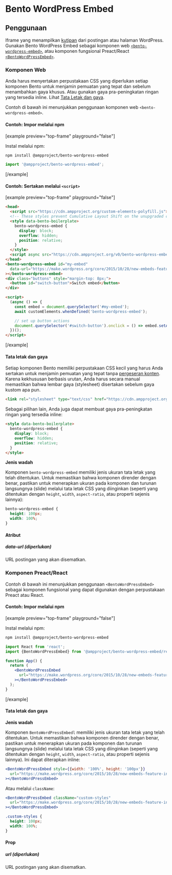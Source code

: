# Bento WordPress Embed

## Penggunaan

Iframe yang menampilkan [kutipan](https://make.wordpress.org/core/2015/10/28/new-embeds-feature-in-wordpress-4-4/) dari postingan atau halaman WordPress. Gunakan Bento WordPress Embed sebagai komponen web [`<bento-wordpress-embed>`](#web-component), atau komponen fungsional Preact/React [`<BentoWordPressEmbed>`](#preactreact-component).

### Komponen Web

Anda harus menyertakan perpustakaan CSS yang diperlukan setiap komponen Bento untuk menjamin pemuatan yang tepat dan sebelum menambahkan gaya khusus. Atau gunakan gaya pra-peningkatan ringan yang tersedia inline. Lihat [Tata Letak dan gaya](#layout-and-style).

Contoh di bawah ini menunjukkan penggunaan komponen web `<bento-wordpress-embed>`.

#### Contoh: Impor melalui npm

[example preview="top-frame" playground="false"]

Instal melalui npm:

```sh
npm install @ampproject/bento-wordpress-embed
```

```javascript
import '@ampproject/bento-wordpress-embed';
```

[/example]

#### Contoh: Sertakan melalui `<script>`

[example preview="top-frame" playground="false"]

```html
<head>
  <script src="https://cdn.ampproject.org/custom-elements-polyfill.js"></script>
  <!-- These styles prevent Cumulative Layout Shift on the unupgraded custom element -->
  <style data-bento-boilerplate>
    bento-wordpress-embed {
      display: block;
      overflow: hidden;
      position: relative;
    }
  </style>
  <script async src="https://cdn.ampproject.org/v0/bento-wordpress-embed-1.0.js"></script>
</head>
<bento-wordpress-embed id="my-embed"
  data-url="https://make.wordpress.org/core/2015/10/28/new-embeds-feature-in-wordpress-4-4/"
></bento-wordpress-embed>
<div class="buttons" style="margin-top: 8px;">
  <button id="switch-button">Switch embed</button>
</div>

<script>
  (async () => {
    const embed = document.querySelector('#my-embed');
    await customElements.whenDefined('bento-wordpress-embed');

    // set up button actions
    document.querySelector('#switch-button').onclick = () => embed.setAttribute('data-url', 'https://make.wordpress.org/core/2021/09/09/core-editor-improvement-cascading-impact-of-improvements-to-featured-images/');
  })();
</script>
```

[/example]

#### Tata letak dan gaya

Setiap komponen Bento memiliki perpustakaan CSS kecil yang harus Anda sertakan untuk menjamin pemuatan yang tepat tanpa [pergeseran konten](https://web.dev/cls/). Karena kekhususan berbasis urutan, Anda harus secara manual memastikan bahwa lembar gaya (stylesheet) disertakan sebelum gaya kustom apa pun.

```html
<link rel="stylesheet" type="text/css" href="https://cdn.ampproject.org/v0/amp-wordpress-embed-1.0.css">
```

Sebagai pilihan lain, Anda juga dapat membuat gaya pra-peningkatan ringan yang tersedia inline:

```html
<style data-bento-boilerplate>
  bento-wordpress-embed {
    display: block;
    overflow: hidden;
    position: relative;
  }
</style>
```

**Jenis wadah**

Komponen `bento-wordpress-embed` memiliki jenis ukuran tata letak yang telah ditentukan. Untuk memastikan bahwa komponen dirender dengan benar, pastikan untuk menerapkan ukuran pada komponen dan turunan langsungnya (slide) melalui tata letak CSS yang diinginkan (seperti yang ditentukan dengan `height`, `width`, `aspect-ratio`, atau properti sejenis lainnya):

```css
bento-wordpress-embed {
  height: 100px;
  width: 100%;
}
```

#### Atribut

##### data-url (diperlukan)

URL postingan yang akan disematkan.

### Komponen Preact/React

Contoh di bawah ini menunjukkan penggunaan `<BentoWordPressEmbed>` sebagai komponen fungsional yang dapat digunakan dengan perpustakaan Preact atau React.

#### Contoh: Impor melalui npm

[example preview="top-frame" playground="false"]

Instal melalui npm:

```sh
npm install @ampproject/bento-wordpress-embed
```

```jsx
import React from 'react';
import {BentoWordPressEmbed} from '@ampproject/bento-wordpress-embed/react';

function App() {
  return (
    <BentoWordPressEmbed
      url="https://make.wordpress.org/core/2015/10/28/new-embeds-feature-in-wordpress-4-4/"
    ></BentoWordPressEmbed>
  );
}
```

[/example]

#### Tata letak dan gaya

**Jenis wadah**

Komponen `BentoWordPressEmbedl` memiliki jenis ukuran tata letak yang telah ditentukan. Untuk memastikan bahwa komponen dirender dengan benar, pastikan untuk menerapkan ukuran pada komponen dan turunan langsungnya (slide) melalui tata letak CSS yang diinginkan (seperti yang ditentukan dengan `height`, `width`, `aspect-ratio`, atau properti sejenis lainnya). Ini dapat diterapkan inline:

```jsx
<BentoWordPressEmbed style={{width: '100%', height: '100px'}}
  url="https://make.wordpress.org/core/2015/10/28/new-embeds-feature-in-wordpress-4-4/"
></BentoWordPressEmbed>
```

Atau melalui `className`:

```jsx
<BentoWordPressEmbed className="custom-styles"
  url="https://make.wordpress.org/core/2015/10/28/new-embeds-feature-in-wordpress-4-4/"
></BentoWordPressEmbed>
```

```css
.custom-styles {
  height: 100px;
  width: 100%;
}
```

#### Prop

##### url (diperlukan)

URL postingan yang akan disematkan.
